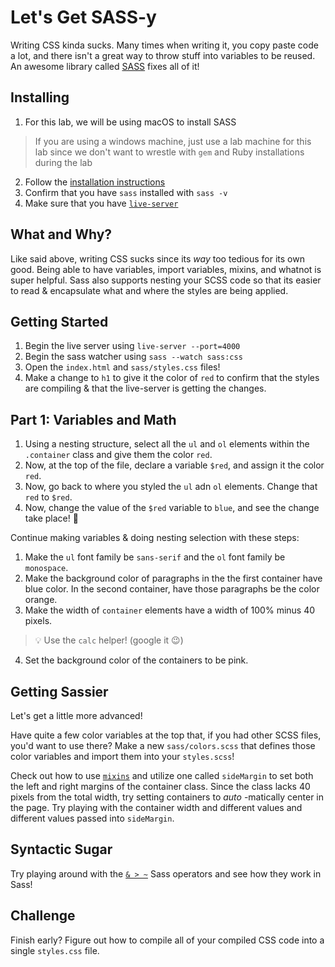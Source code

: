 # Let's Get SASS-y

Writing CSS kinda sucks. Many times when writing it, you copy paste code a lot, and there isn't a great way to throw stuff into variables to be reused. An awesome library called [SASS](http://sass-lang.com/) fixes all of it!

## Installing

1. For this lab, we will be using macOS to install SASS
  > If you are using a windows machine, just use a lab machine for this lab since we don't want to wrestle with `gem` and Ruby installations during the lab
2. Follow the [installation instructions ](http://sass-lang.com/install)
3. Confirm that you have `sass` installed with `sass -v`
3. Make sure that you have [`live-server`](https://www.npmjs.com/package/live-server)

## What and Why?

Like said above, writing CSS sucks since its _*way*_ too tedious for its own good. Being able to have variables, import variables, mixins, and whatnot is super helpful. Sass also supports nesting your SCSS code so that its easier to read & encapsulate what and where the styles are being applied.

## Getting Started

1. Begin the live server using `live-server --port=4000`
2. Begin the sass watcher using `sass --watch sass:css`
2. Open the `index.html` and `sass/styles.css` files!
3. Make a change to `h1` to give it the color of `red` to confirm that the styles are compiling & that the live-server is getting the changes.

## Part 1: Variables and Math

1. Using a nesting structure, select all the `ul` and `ol` elements within the `.container` class and give them the color `red`.
2. Now, at the top of the file, declare a variable `$red`, and assign it the color `red`.
3. Now, go back to where you styled the `ul` adn `ol` elements. Change that `red` to `$red`.
4. Now, change the value of the `$red` variable to `blue`, and see the change take place! :eyes:

Continue making variables & doing nesting selection with these steps:

1. Make the `ul` font family be `sans-serif` and the `ol` font family be `monospace`.
2. Make the background color of paragraphs in the the first container have blue color. In the second container, have those paragraphs be the color orange.
3. Make the width of `container` elements have a width of 100% minus 40 pixels.
> :bulb: Use the `calc` helper! (google it :wink:)
4. Set the background color of the containers to be pink.

## Getting Sassier

Let's get a little more advanced!

Have quite a few color variables at the top that, if you had other SCSS files, you'd want to use there? Make a new `sass/colors.scss` that defines those color variables and import them into your `styles.scss`!

Check out how to use [`mixins`](http://sass-lang.com/guide) and utilize one called `sideMargin` to set both the left and right margins of the container class. Since the class lacks 40 pixels from the total width, try setting containers to *auto* -matically center in the page. Try playing with the container width and different values and different values passed into `sideMargin`.

## Syntactic Sugar
Try playing around with the [`& > ~`](https://css-tricks.com/the-sass-ampersand/) Sass operators and see how they work in Sass!

## Challenge

Finish early? Figure out how to compile all of your compiled CSS code into a single `styles.css` file.
